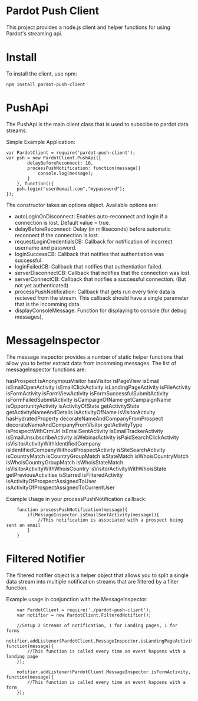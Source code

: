 Pardot Push Client
===================
This project provides a node.js client and helper functions for using Pardot's streaming api.

Install
===================

To install the client, use npm:

	npm install pardot-push-client



PushApi
=========

The PushApi is the main client class that is used to subscibe to pardot data streams.

Simple Example Application:

	var PardotClient = require('pardot-push-client');
	var psh = new PardotClient.PushApi({
			delayBeforeReconnect: 10,
			processPushNotification: function(message){
				console.log(message);
			}
		}, function(){
		psh.login("user@email.com","mypassword");	
	});


The constructor takes an options object. Available options are:

- autoLoginOnDisconnect: Enables auto-reconnect and login if a connection is lost. Default value = true.
- delayBeforeReconnect: Delay (in milliseconds) before automatic reconnect if the connection is lost.
- requestLoginCredentialsCB: Callback for notification of incorrect username and password.
- loginSuccessCB: Callback that notifies that authentiation was successful.
- loginFailedCB: Callback that notifies that authentiation failed.
- serverDisconnectCB: Callback that notifies that the connection was lost.
- serverConnectCB: Callback that notifies a successful connection. (But not yet authenticated)
- processPushNotification: Callback that gets run every time data is recieved from the stream. This callback should have a single parameter that is the incomming data.
- displayConsoleMessage: Function for displaying to console (for debug messages),


MessageInspector
==================
The message inspector provides a number of static helper functions that allow you to better extract data from incomming messages. The list of messageInspector functions are:

hasProspect
isAnonymousVisitor
hasVisitor
isPageView
isEmail
isEmailOpenActivity
isEmailClickActivity
isLandingPageActivity
isFileActivity
isFormActivity
isFormViewActivity
isFormSuccessfulSubmitActivity
isFormFailedSubmitActivity
isCampaignOfName
getCampaignName
isOpportunityActivity
isActivityOfState
getActivityState
getActivityNameAndDetails
isActivityOfName
isVisitorActivity
hasHydratedProperty
decorateNameAndCompanyFromProspect
decorateNameAndCompanyFromVisitor
getActivityType
isProspectWithCrmUrl
isEmailSentActivity
isEmailTrackerActivity
isEmailUnsubscribeActivity
isWebinarActivity
isPaidSearchClickActivity
isVisitorActivityWithIdentifiedCompany
isIdentifiedCompanyWithoutProspectActivity
isSiteSearchActivity
isCountryMatch
isCountryGroupMatch
isStateMatch
isWhoisCountryMatch
isWhoisCountryGroupMatch
isWhoisStateMatch
isVisitorActivityWithWhoisCountry
isVisitorActivityWithWhoisState
getPreviousActivities
isStarred
isFilteredActivity
isActivityOfProspectAssignedToUser
isActivityOfProspectAssignedToCurrentUser

Example Usage in your processPushNotification callback:

		function processPushNotification(message){
			if(MessageInspector.isEmailSentActivity(message)){
				//This notification is associated with a prospect being sent an email
			}
		} 


Filtered Notifier
==================

The filtered notifier object is a helper object that allows you to split a single data stream into multiple notification streams that are filtered by a filter function.

Example usage in conjunction with the MessageInspector:

		var PardotClient = require('./pardot-push-client');
		var notifier = new PardotClient.FilteredNotifier();

		//Setup 2 Streams of notification, 1 for Landing pages, 1 for forms
		notifier.addListener(PardotClient.MessageInspector.isLandingPageActivity, function(message){
			//This function is called every time an event happens with a landing page
		});

		notifier.addListener(PardotClient.MessageInspector.isFormActivity, function(message){
			//This function is called every time an event happens with a form
		});



